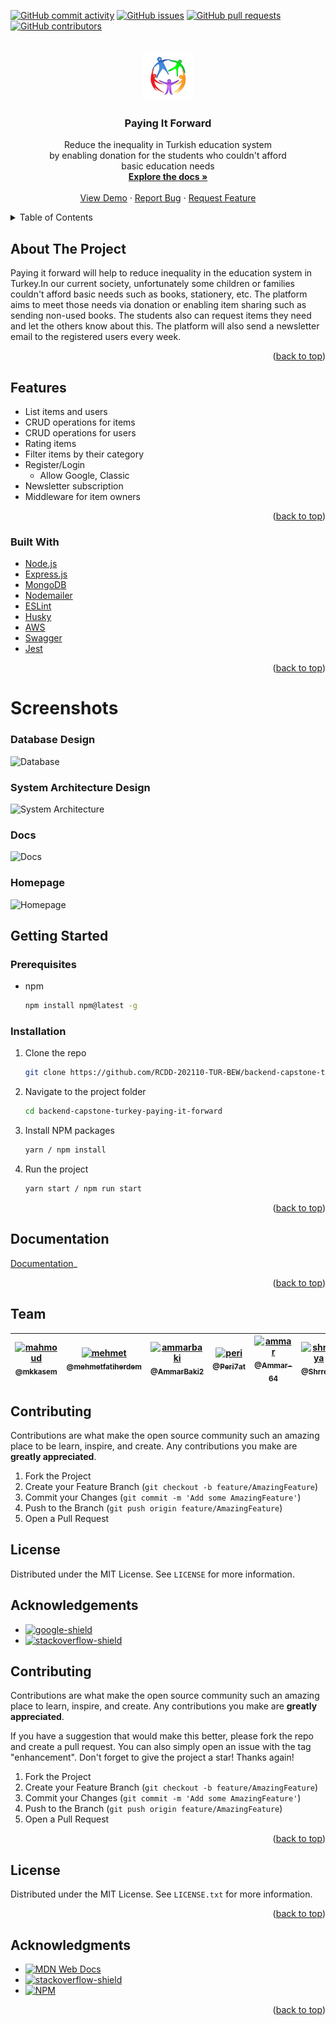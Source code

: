 <div id="top"></div>


[![GitHub commit activity][commit-shield]][commit-url]
[![GitHub issues][issues-shield]][issues-url]
[![GitHub pull requests][pr-shield]][pr-url]
[![GitHub contributors][contributor-shield]][contributor-url]


<!-- PROJECT LOGO -->
<br />
<div align="center">
  <a href="https://github.com/RCDD-202110-TUR-BEW/backend-capstone-turkey-paying-it-forward">
    <img src="src/assets/logo.jpg" alt="Logo" width="80" height="80">
  </a>

  <h3 align="center">Paying It Forward</h3>

  <p align="center">
    Reduce the inequality in Turkish education system <br />
    by enabling donation for the students who couldn't afford <br />
        basic education needs
    <br />
    <a href="#getting-started"><strong>Explore the docs »</strong></a>
    <br />
    <br />
    <a href="#">View Demo</a>
    ·
    <a href="https://github.com/RCDD-202110-TUR-BEW/backend-capstone-turkey-paying-it-forward/issues">Report Bug</a>
    ·
    <a href="https://github.com/RCDD-202110-TUR-BEW/backend-capstone-turkey-paying-it-forward/issues">Request Feature</a>
  </p>
</div>

<!-- TABLE OF CONTENTS -->
<details>
  <summary>Table of Contents</summary>
  <ol>
    <li>
      <a href="#about-the-project">About The Project</a>
      <ul>
      <li><a href="#features">Features</a></li>
        <li><a href="#built-with">Built With</a></li>
        <li><a href="#Screenshots">Screenshots</a></li>
      </ul>
    </li>
    <li>
      <a href="#getting-started">Getting Started</a>
      <ul>
        <li><a href="#prerequisites">Prerequisites</a></li>
        <li><a href="#installation">Installation</a></li>
      </ul>
    </li>
    <li><a href="#team">Team</a></li>
    <li><a href="#documentation">Documentation</a></li>
    <li><a href="#contributing">Contributing</a></li>
    <li><a href="#license">License</a></li>
    <li><a href="#acknowledgments">Acknowledgments</a></li>
  </ol>
</details>

<!-- ABOUT THE PROJECT -->

## About The Project

Paying it forward will help to reduce inequality in the education system in Turkey.In our current society, unfortunately some children or families couldn't afford basic needs such as books, stationery, etc. The platform aims to meet those needs via donation or enabling item sharing such as sending non-used books. The students also can request items they need and let the others know about this. The platform will also send a newsletter email to the registered users every week.


<p align="right">(<a href="#top">back to top</a>)</p>

## Features

- List items and users
- CRUD operations for items
- CRUD operations for users
- Rating items
- Filter items by their category
- Register/Login
  - Allow Google, Classic
- Newsletter subscription  
- Middleware for item owners

<p align="right">(<a href="#top">back to top</a>)</p>

### Built With

- [Node.js](https://nodejs.org/en/)
- [Express.js](https://expressjs.com/)
- [MongoDB](https://www.mongodb.com/)
- [Nodemailer](https://nodemailer.com/about/)
- [ESLint](https://eslint.org/)
- [Husky](https://github.com/typicode/husky)
- [AWS](https://aws.amazon.com/)
- [Swagger](https://swagger.io/)
- [Jest](https://jestjs.io/)

<p align="right">(<a href="#top">back to top</a>)</p>


# Screenshots

### Database Design

![Database]()

### System Architecture Design
![System Architecture]()

### Docs
![Docs]()

### Homepage
![Homepage]()


<!-- GETTING STARTED -->

## Getting Started

### Prerequisites


- npm
  ```sh
  npm install npm@latest -g
  ```

### Installation

1. Clone the repo
   ```sh
   git clone https://github.com/RCDD-202110-TUR-BEW/backend-capstone-turkey-paying-it-forward.git
   ```
2. Navigate to the project folder
   ```sh
   cd backend-capstone-turkey-paying-it-forward
   ```

3. Install NPM packages
   ```sh
   yarn / npm install
   ```
4. Run the project
   ```sh
   yarn start / npm run start
   ```

<p align="right">(<a href="#top">back to top</a>)</p>

<!-- Documentation -->

## Documentation

[Documentation](https://localhost:3000/api/docs)_

<p align="right">(<a href="#top">back to top</a>)</p>

## Team

[<img alt="mahmoud" src="https://avatars.githubusercontent.com/u/75897874?v=4" width="115"><br><sub>@mkkasem</sub>](https://github.com/mkkasem) | [<img alt="mehmet" src="https://avatars.githubusercontent.com/u/81032958?v=4" width="115"><br><sub>@mehmetfatiherdem</sub>](https://github.com/mehmetfatiherdem) | [<img alt="ammarbaki" src="https://avatars.githubusercontent.com/u/90856251?v=4" width="115"><br><sub>@AmmarBaki2</sub>](https://github.com/AmmarBaki2) | [<img alt="peri" src="https://avatars.githubusercontent.com/u/91065358?v=4" width="115"><br><sub>@Peri7at</sub>](https://github.com/Peri7at) | [<img alt="ammar" src="https://avatars.githubusercontent.com/u/35445761?v=4" width="115"><br><sub>@Ammar-64</sub>](https://github.com/Ammar-64) | [<img alt="shrreya" src="https://avatars.githubusercontent.com/u/9050664?v=4" width="115"><br><sub>@Shrreya</sub>](https://github.com/Shrreya) |
| :-----------------------------------------------------------------------------------------------------------------------------------------------------: | :-------------------------------------------------------------------------------------------------------------------------------------------------------------: | :------------------------------------------------------------------------------------------------------------------------------------------------------------: | :----------------------------------------------------------------------------------------------------------------------------------------------------------: | :----------------------------------------------------------------------------------------------------------------------------------------------------: | :------------------------------------------------------------------------------------------------------------------------------------------------------------------: |
<!-- ROADMAP -->
<!-- CONTRIBUTING -->
## Contributing
Contributions are what make the open source community such an amazing place to be learn, inspire, and create. Any contributions you make are **greatly appreciated**.
1. Fork the Project
2. Create your Feature Branch (`git checkout -b feature/AmazingFeature`)
3. Commit your Changes (`git commit -m 'Add some AmazingFeature'`)
4. Push to the Branch (`git push origin feature/AmazingFeature`)
5. Open a Pull Request
<!-- LICENSE -->
## License
Distributed under the MIT License. See `LICENSE` for more information.

<!-- ACKNOWLEDGEMENTS -->
## Acknowledgements
* [![google-shield]][google-url]
* [![stackoverflow-shield]][stackoverflow-url]
<!-- MARKDOWN LINKS & IMAGES -->
<!-- https://www.markdownguide.org/basic-syntax/#reference-style-links -->
[license-shield]: https://img.shields.io/github/license/RCDD-202110-TUR-BEW/backend-capstone-turkey-bursapediary.svg?style=flat-square
[license-url]: https://github.com/RCDD-202110-TUR-BEW/backend-capstone-turkey-bursapediary/blob/master/LICENSE
[freecodecamp-shield]: https://img.shields.io/badge/-freecodecamp-black?style=flat-square&logo=freecodecamp
[freecodecamp-url]: https://www.freecodecamp.org/
[google-shield]: https://img.shields.io/badge/google-4285F4?style=for-the-badge&logo=google&logoColor=white
[google-url]: https://www.google.com/
[stackoverflow-shield]: https://img.shields.io/badge/-stackoverflow-E34F26?style=for-the-badge&logo=stackoverflow&logoColor=white
[stackoverflow-url]: https://www.stackoverflow.com/
[html-shield]: https://img.shields.io/badge/-HTML5-E34F26?style=flat-square&logo=html5&logoColor=white
[html-url]: https://en.wikipedia.org/wiki/HTML
[css-shield]: https://img.shields.io/badge/-CSS3-1572B6?style=flat-square&logo=css3
[css-url]: https://en.wikipedia.org/wiki/CSS
[nodejs-shield]: https://img.shields.io/badge/-Nodejs-black?style=flat-square&logo=Node.js
[nodejs-url]: https://nodejs.org/en/
[react-shield]: https://img.shields.io/badge/-React-black?style=flat-square&logo=react
[react-url]: https://reactjs.org/
[mongodb-shield]: https://img.shields.io/badge/-MongoDB-black?style=flat-square&logo=mongodb
[mongodb-url]: https://www.mongodb.com/
[express-shield]: https://img.shields.io/badge/-express-black.svg?style=flat-square&logo=express
[express-url]: https://expressjs.com/
[graphql-shield]: https://img.shields.io/badge/-GraphQL-E10098?style=flat-square&logo=graphql
[graphql-url]: https://graphql.org/
[apollo-shield]: https://img.shields.io/badge/-Apollo%20GraphQL-311C87?style=flat-square&logo=apollo-graphql
[apollo-url]: https://www.apollographql.com/
[heroku-shield]: https://img.shields.io/badge/-Heroku-430098?style=flat-square&logo=heroku
[heroku-url]: https://dashboard.heroku.com/
[netlify-shield]: https://img.shields.io/badge/-netlify-black?style=flat-square&logo=netlify
[netlify-url]: https://www.netlify.com/
[git-shield]: https://img.shields.io/badge/-Git-black?style=flat-square&logo=git
[git-url]: https://git-scm.com/
[github-shield]: https://img.shields.io/badge/-GitHub-181717?style=flat-square&logo=github
[github-url]: https://github.com/
[linkedin-shield]: https://img.shields.io/badge/-linkedin-blue?style=flat-square&logo=Linkedin&logoColor=white
[linkedin-url]: https://linkedin.com/


<!-- CONTRIBUTING -->

## Contributing

Contributions are what make the open source community such an amazing place to learn, inspire, and create. Any contributions you make are **greatly appreciated**.

If you have a suggestion that would make this better, please fork the repo and create a pull request. You can also simply open an issue with the tag "enhancement".
Don't forget to give the project a star! Thanks again!

1. Fork the Project
2. Create your Feature Branch (`git checkout -b feature/AmazingFeature`)
3. Commit your Changes (`git commit -m 'Add some AmazingFeature'`)
4. Push to the Branch (`git push origin feature/AmazingFeature`)
5. Open a Pull Request

<p align="right">(<a href="#top">back to top</a>)</p>

<!-- LICENSE -->

## License

Distributed under the MIT License. See `LICENSE.txt` for more information.

<p align="right">(<a href="#top">back to top</a>)</p>

<!-- ACKNOWLEDGMENTS -->

## Acknowledgments

- [![MDN Web Docs]][mdn-url]
- [![stackoverflow-shield]][stackoverflow-url]
- [![NPM]][npm-url]

<p align="right">(<a href="#top">back to top</a>)</p>

<!-- MARKDOWN LINKS & IMAGES -->
<!-- https://www.markdownguide.org/basic-syntax/#reference-style-links -->


[commit-shield]: https://img.shields.io/github/commit-activity/m/RCDD-202110-TUR-BEW/backend-capstone-turkey-paying-it-forward?color=%233fa037&style=for-the-badge
[commit-url]: https://github.com/RCDD-202110-TUR-BEW/backend-capstone-turkey-paying-it-forward/graphs/commit-activity
[issues-shield]: https://img.shields.io/github/issues-raw/RCDD-202110-TUR-BEW/backend-capstone-turkey-paying-it-forward?color=%233fa037&style=for-the-badge
[issues-url]: https://github.com/RCDD-202110-TUR-BEW/backend-capstone-turkey-paying-it-forward/issues
[pr-shield]: https://img.shields.io/github/issues-pr/RCDD-202110-TUR-BEW/backend-capstone-turkey-paying-it-forward?color=%233fa037&style=for-the-badge
[pr-url]: https://github.com/RCDD-202110-TUR-BEW/backend-capstone-turkey-paying-it-forward/pulls
[contributor-shield]: https://img.shields.io/github/contributors/RCDD-202110-TUR-BEW/backend-capstone-turkey-paying-it-forward?color=%233fa037&style=for-the-badge
[contributor-url]: https://github.com/RCDD-202110-TUR-BEW/backend-capstone-turkey-paying-it-forward/graphs/contributors
[stackoverflow-shield]: https://img.shields.io/badge/-stackoverflow-E34F26?style=for-the-badge&logo=stackoverflow&logoColor=white
[stackoverflow-url]: https://www.stackoverflow.com/
[MDN Web Docs]:https://img.shields.io/badge/MDN_Web_Docs-black?style=for-the-badge&logo=mdnwebdocs&logoColor=white
[mdn-url]: https://developer.mozilla.org/en-US/
[NPM]: https://img.shields.io/badge/NPM-%23000000.svg?style=for-the-badge&logo=npm&logoColor=white
[npm-url]: https://www.npmjs.com/